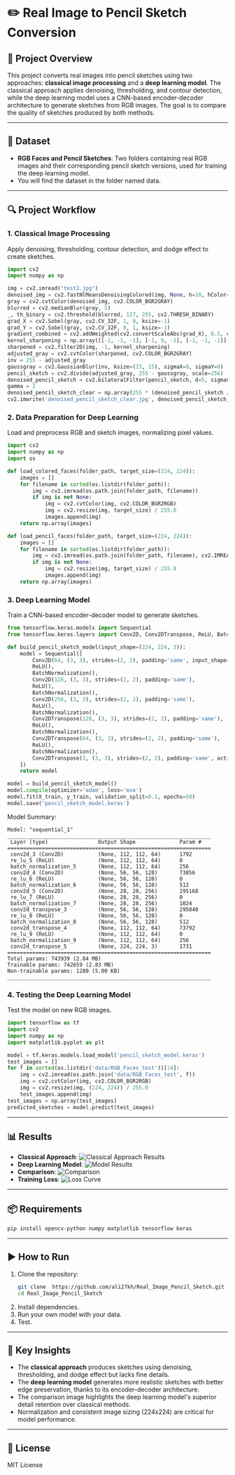 # ✏️ Real Image to Pencil Sketch Conversion

## 📌 Project Overview
This project converts real images into pencil sketches using two approaches: **classical image processing** and a **deep learning model**. The classical approach applies denoising, thresholding, and contour detection, while the deep learning model uses a CNN-based encoder-decoder architecture to generate sketches from RGB images. The goal is to compare the quality of sketches produced by both methods.

---

## 📂 Dataset
- **RGB Faces and Pencil Sketches**: Two folders containing real RGB images and their corresponding pencil sketch versions, used for training the deep learning model.
- You will find the dataset in the folder named data.

---

## 🔍 Project Workflow

### **1. Classical Image Processing**
Apply denoising, thresholding, contour detection, and dodge effect to create sketches.

```python
import cv2
import numpy as np

img = cv2.imread("test2.jpg")
denoised_img = cv2.fastNlMeansDenoisingColored(img, None, h=10, hColor=10, templateWindowSize=7, searchWindowSize=21)
gray = cv2.cvtColor(denoised_img, cv2.COLOR_BGR2GRAY)
blurred = cv2.medianBlur(gray, 5)
_, th_binary = cv2.threshold(blurred, 127, 255, cv2.THRESH_BINARY)
grad_X = cv2.Sobel(gray, cv2.CV_32F, 1, 0, ksize=-1)
grad_Y = cv2.Sobel(gray, cv2.CV_32F, 0, 1, ksize=-1)
gradient_combined = cv2.addWeighted(cv2.convertScaleAbs(grad_X), 0.5, cv2.convertScaleAbs(grad_Y), 0.5, 0)
kernel_sharpening = np.array([[-1, -1, -1], [-1, 9, -1], [-1, -1, -1]])
sharpened = cv2.filter2D(img, -1, kernel_sharpening)
adjusted_gray = cv2.cvtColor(sharpened, cv2.COLOR_BGR2GRAY)
inv = 255 - adjusted_gray
gaussgray = cv2.GaussianBlur(inv, ksize=(15, 15), sigmaX=0, sigmaY=0)
pencil_sketch = cv2.divide(adjusted_gray, 255 - gaussgray, scale=256)
denoised_pencil_sketch = cv2.bilateralFilter(pencil_sketch, d=5, sigmaColor=75, sigmaSpace=75)
gamma = 2
denoised_pencil_sketch_clear = np.array(255 * (denoised_pencil_sketch / 255) ** gamma, dtype=np.uint8)
cv2.imwrite('denoised_pencil_sketch_clear.jpg', denoised_pencil_sketch_clear)
```

### **2. Data Preparation for Deep Learning**
Load and preprocess RGB and sketch images, normalizing pixel values.

```python
import cv2
import numpy as np
import os

def load_colored_faces(folder_path, target_size=(224, 224)):
    images = []
    for filename in sorted(os.listdir(folder_path)):
        img = cv2.imread(os.path.join(folder_path, filename))
        if img is not None:
            img = cv2.cvtColor(img, cv2.COLOR_BGR2RGB)
            img = cv2.resize(img, target_size) / 255.0
            images.append(img)
    return np.array(images)

def load_pencil_faces(folder_path, target_size=(224, 224)):
    images = []
    for filename in sorted(os.listdir(folder_path)):
        img = cv2.imread(os.path.join(folder_path, filename), cv2.IMREAD_GRAYSCALE)
        if img is not None:
            img = cv2.resize(img, target_size) / 255.0
            images.append(img)
    return np.array(images)
```

### **3. Deep Learning Model**
Train a CNN-based encoder-decoder model to generate sketches.

```python
from tensorflow.keras.models import Sequential
from tensorflow.keras.layers import Conv2D, Conv2DTranspose, ReLU, BatchNormalization

def build_pencil_sketch_model(input_shape=(224, 224, 3)):
    model = Sequential([
        Conv2D(64, (3, 3), strides=(2, 2), padding='same', input_shape=input_shape),
        ReLU(),
        BatchNormalization(),
        Conv2D(128, (3, 3), strides=(2, 2), padding='same'),
        ReLU(),
        BatchNormalization(),
        Conv2D(256, (3, 3), strides=(2, 2), padding='same'),
        ReLU(),
        BatchNormalization(),
        Conv2DTranspose(128, (3, 3), strides=(2, 2), padding='same'),
        ReLU(),
        BatchNormalization(),
        Conv2DTranspose(64, (3, 3), strides=(2, 2), padding='same'),
        ReLU(),
        BatchNormalization(),
        Conv2DTranspose(3, (3, 3), strides=(2, 2), padding='same', activation='sigmoid')
    ])
    return model

model = build_pencil_sketch_model()
model.compile(optimizer='adam', loss='mse')
model.fit(X_train, y_train, validation_split=0.1, epochs=50)
model.save('pencil_sketch_model.keras')
```

Model Summary:
```
Model: "sequential_1"
_________________________________________________________________
 Layer (type)                Output Shape              Param #   
=================================================================
 conv2d_3 (Conv2D)           (None, 112, 112, 64)      1792      
 re_lu_5 (ReLU)              (None, 112, 112, 64)      0         
 batch_normalization_5       (None, 112, 112, 64)      256       
 conv2d_4 (Conv2D)           (None, 56, 56, 128)       73856     
 re_lu_6 (ReLU)              (None, 56, 56, 128)       0         
 batch_normalization_6       (None, 56, 56, 128)       512       
 conv2d_5 (Conv2D)           (None, 28, 28, 256)       295168    
 re_lu_7 (ReLU)              (None, 28, 28, 256)       0         
 batch_normalization_7       (None, 28, 28, 256)       1024      
 conv2d_transpose_3          (None, 56, 56, 128)       295040    
 re_lu_8 (ReLU)              (None, 56, 56, 128)       0         
 batch_normalization_8       (None, 56, 56, 128)       512       
 conv2d_transpose_4          (None, 112, 112, 64)      73792     
 re_lu_9 (ReLU)              (None, 112, 112, 64)      0         
 batch_normalization_9       (None, 112, 112, 64)      256       
 conv2d_transpose_5          (None, 224, 224, 3)       1731      
=================================================================
Total params: 743939 (2.84 MB)
Trainable params: 742659 (2.83 MB)
Non-trainable params: 1280 (5.00 KB)
_________________________________________________________________
```

### **4. Testing the Deep Learning Model**
Test the model on new RGB images.

```python
import tensorflow as tf
import cv2
import numpy as np
import matplotlib.pyplot as plt

model = tf.keras.models.load_model('pencil_sketch_model.keras')
test_images = []
for f in sorted(os.listdir('data/RGB_Faces_test'))[:4]:
    img = cv2.imread(os.path.join('data/RGB_Faces_test', f))
    img = cv2.cvtColor(img, cv2.COLOR_BGR2RGB)
    img = cv2.resize(img, (224, 224)) / 255.0
    test_images.append(img)
test_images = np.array(test_images)
predicted_sketches = model.predict(test_images)
```

---

## 📊 Results
- **Classical Approach**: ![Classical Approach Results](result_classical_approaches.png)
- **Deep Learning Model**: ![Model Results](result_model.png)
- **Comparison**: ![Comparison](comparaison.png)
- **Training Loss**: ![Loss Curve](loss_curve.png)

---

## 📦 Requirements
```bash
pip install opencv-python numpy matplotlib tensorflow keras
```

---

## ▶️ How to Run
1. Clone the repository:
   ```bash
   git clone  https://github.com/ali27kh/Real_Image_Pencil_Sketch.git
   cd Real_Image_Pencil_Sketch
   ```
2. Install dependencies.
3. Run your own model with your data.
4. Test.

---

## 📌 Key Insights
- The **classical approach** produces sketches using denoising, thresholding, and dodge effect but lacks fine details.
- The **deep learning model** generates more realistic sketches with better edge preservation, thanks to its encoder-decoder architecture.
- The comparison image highlights the deep learning model's superior detail retention over classical methods.
- Normalization and consistent image sizing (224x224) are critical for model performance.

---

## 📜 License
MIT License
